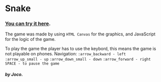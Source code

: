 # Snake
### [You can try it here](https://nostalgic-ramanujan-31714a.netlify.com/).

The game was made by using `HTML Canvas` for the graphics, and JavaScript for the logic of the game.

To play the game the player has to use the keybord, this means the game is not playable on phones.
Navigation: `:arrow_backward - left`
            `:arrow_up_small - up` 
            `:arrow_down_small - down` 
            `:arrow_forward - right`
            `SPACE - to pause the game`
            

##### by Joco.

